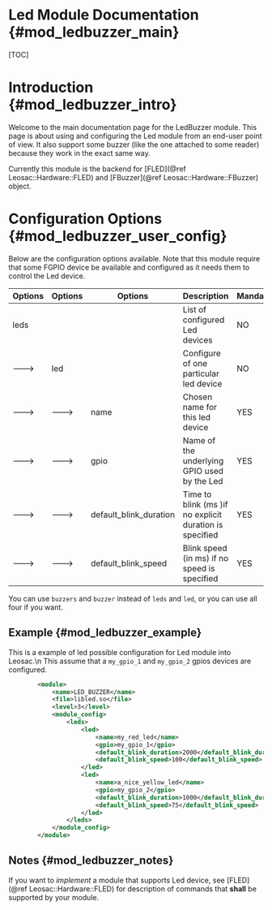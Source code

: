 Led Module Documentation {#mod_ledbuzzer_main}
==============================================

[TOC]

Introduction {#mod_ledbuzzer_intro}
===================================

Welcome to the main documentation page for the LedBuzzer module.
This page is about using and configuring the Led module from an end-user point of view. It
also support some buzzer (like the one attached to some reader) because they work in the 
exact same way.

Currently this module is the backend for [FLED](@ref Leosac::Hardware::FLED) and
[FBuzzer](@ref Leosac::Hardware::FBuzzer) object.


Configuration Options {#mod_ledbuzzer_user_config}
==================================================

Below are the configuration options available. Note that this module require
that some FGPIO device be available and configured as it needs them to 
control the Led device.


Options    | Options  | Options                | Description                                            | Mandatory
-----------|----------|------------------------|--------------------------------------------------------|-----------
leds       |          |                        | List of configured Led devices                         | NO
--->       | led      |                        | Configure of one particular led device                 | NO
--->       | --->     | name                   | Chosen name for this led device                        | YES
--->       | --->     | gpio                   | Name of the underlying GPIO used by the Led            | YES
--->       | --->     | default_blink_duration | Time to blink (ms )if no explicit duration is specified| YES
--->       | --->     | default_blink_speed    | Blink speed (in ms) if no speed is specified           | YES


You can use `buzzers` and `buzzer` instead of `leds` and `led`, or you can use all four if you want.

Example {#mod_ledbuzzer_example}
--------------------------------

This is a example of led possible configuration for Led module into Leosac.\n
This assume that a `my_gpio_1` and `my_gpio_2` gpios devices are configured.

~~~~~~~~~~~~~~~~~~~~~~~~~~~~~~~~~~~~~~~~~~~~~~~~~~~.xml
        <module>
            <name>LED_BUZZER</name>
            <file>libled.so</file>
            <level>3</level>
            <module_config>
                <leds>
                    <led>
                        <name>my_red_led</name>
                        <gpio>my_gpio_1</gpio>
                        <default_blink_duration>2000</default_blink_duration>
                        <default_blink_speed>100</default_blink_speed>
                    </led>
                    <led>
                        <name>a_nice_yellow_led</name>
                        <gpio>my_gpio_2</gpio>
                        <default_blink_duration>1000</default_blink_duration>
                        <default_blink_speed>75</default_blink_speed>
                    </led>
                </leds>
            </module_config>
        </module>
~~~~~~~~~~~~~~~~~~~~~~~~~~~~~~~~~~~~~~~~~~~~~~~~~~~

Notes {#mod_ledbuzzer_notes}
----------------------------

If you want to *implement* a module that supports Led device, see [FLED](@ref Leosac::Hardware::FLED) for description
of commands that **shall** be supported by your module.
